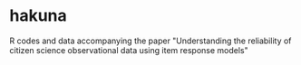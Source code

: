 # hakuna
R codes and data accompanying the paper "Understanding the reliability of citizen science observational data using item response models"
